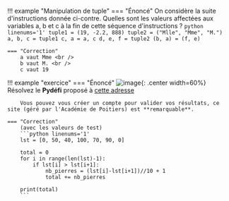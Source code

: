!!! example "Manipulation de tuple"
    === "Énoncé"
        On considère la suite d'instructions donnée ci-contre. 
        Quelles sont les valeurs affectées aux variables a, b et c à la fin de cette séquence d'instructions ?
        ```python linenums='1'
        tuple1 = (19, -2.2, 888)
        tuple2 = ("Mlle", "Mme", "M.")
        a, b, c = tuple1
        c, a = a, c
        d, e, f = tuple2
        (b, a) = (f, e)
        ```

    === "Correction"
        a vaut Mme <br />
        b vaut M. <br />
        c vaut 19

!!! example "exercice"
    === "Énoncé"
        ![image](data/sanglier.jpg){: .center width=60%}
        Résolvez le **Pydéfi** proposé à [cette adresse](https://pydefis.callicode.fr/defis/Herculito04Sanglier/txt)

        Vous pouvez vous créer un compte pour valider vos résultats, ce site (géré par l'Académie de Poitiers) est **remarquable**. 
    
    === "Correction"
        (avec les valeurs de test)
        ```python linenums='1'
        lst = [0, 50, 40, 100, 70, 90, 0]

        total = 0
        for i in range(len(lst)-1):
            if lst[i] > lst[i+1]:
                nb_pierres = (lst[i]-lst[i+1])//10 + 1
                total += nb_pierres

        print(total)
        ```